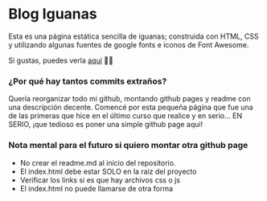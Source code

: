 # Blog Iguanas

Esta es una página estática sencilla de iguanas; construida con HTML, CSS y utilizando algunas fuentes de google fonts e iconos de Font Awesome. 

Si gustas, puedes verla [aquí](https://csrehel.github.io/iguana_page/) 👀✨

### ¿Por qué hay tantos commits extraños?

Quería reorganizar todo mi github, montando github pages y readme con una descripción decente. Comencé por esta pequeña página que fue una de las primeras que hice en el último curso que realice y en serio... EN SERIO, ¡que tedioso es poner una simple github page aqui!

### Nota mental para el futuro si quiero montar otra github page

* No crear el readme.md al inicio del repositorio.
* El index.html debe estar SOLO en la raiz del proyecto
* Verificar los links si es que hay archivos css o js
* El index.html no puede llamarse de otra forma


